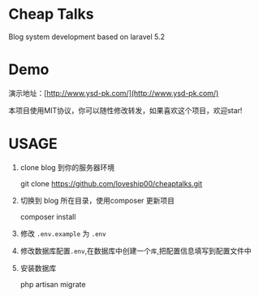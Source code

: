 # Cheap Talks

Blog system development based on laravel  5.2

# Demo

演示地址：[http://www.ysd-pk.com/](http://www.ysd-pk.com/)

本项目使用MIT协议，你可以随性修改转发，如果喜欢这个项目，欢迎star!

# USAGE

1. clone blog 到你的服务器环境

	git clone https://github.com/loveship00/cheaptalks.git
	

2. 切换到 blog 所在目录，使用composer 更新项目
	
	composer install
	
3. 修改 `.env.example` 为 `.env` 

4. 修改数据库配置`.env`,在数据库中创建一个`库`,把配置信息填写到配置文件中

5. 安装数据库

    php artisan migrate



